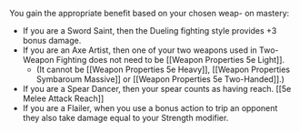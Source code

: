 You gain the appropriate benefit based on your chosen weap- on mastery:  
- If you are a Sword Saint, then the Dueling fighting style provides +3 bonus damage.  
- If you are an Axe Artist, then one of your two weapons used in Two-Weapon Fighting does not need to be [[Weapon Properties 5e Light]]. 
	- (It cannot be [[Weapon Properties 5e Heavy]], [[Weapon Properties Symbaroum Massive]] or [[Weapon Properties 5e Two-Handed]].)  
- If you are a Spear Dancer, then your spear counts as having reach.  [[5e Melee Attack Reach]]
- If you are a Flailer, when you use a bonus action to trip an opponent they also take damage equal to your Strength modifier.